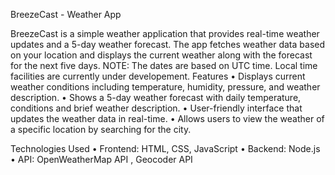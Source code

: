 BreezeCast - Weather App

BreezeCast is a simple weather application that provides real-time weather updates and a 5-day weather forecast. The app fetches weather data based on your location and displays the current weather along with the forecast for the next five days.
NOTE: The dates are based on UTC time. Local time facilities are currently under developement.
Features
	•	Displays current weather conditions including temperature, humidity, pressure, and weather description.
	•	Shows a 5-day weather forecast with daily temperature, conditions and brief weather description.
	•	User-friendly interface that updates the weather data in real-time.
	•	Allows users to view the weather of a specific location by searching for the city.

Technologies Used
	•	Frontend: HTML, CSS, JavaScript
	•	Backend: Node.js 
	•	API: OpenWeatherMap API , Geocoder API
    
